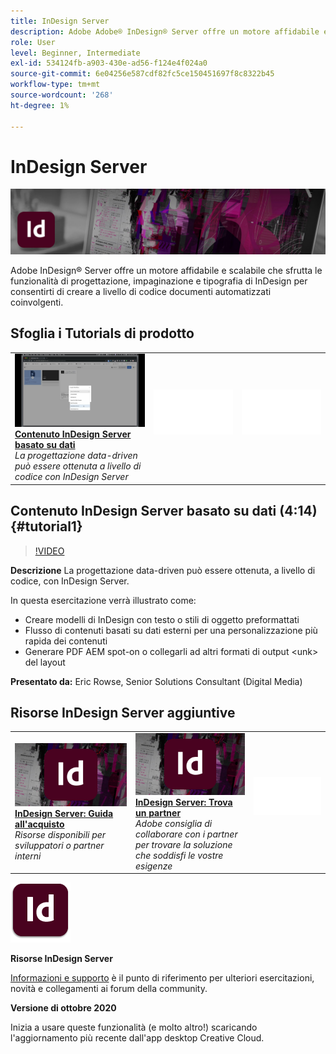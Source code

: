 ```yaml
---
title: InDesign Server
description: Adobe Adobe® InDesign® Server offre un motore affidabile e scalabile che sfrutta le funzionalità di progettazione, impaginazione e tipografia di InDesign per creare a livello di codice documenti automatizzati accattivanti
role: User
level: Beginner, Intermediate
exl-id: 534124fb-a903-430e-ad56-f124e4f024a0
source-git-commit: 6e04256e587cdf82fc5ce150451697f8c8322b45
workflow-type: tm+mt
source-wordcount: '268'
ht-degree: 1%

---
```


# InDesign Server

![Tutorial Hero Image](../assets/InDesignServer.jpg)

Adobe InDesign® Server offre un motore affidabile e scalabile che sfrutta le funzionalità di progettazione, impaginazione e tipografia di InDesign per consentirti di creare a livello di codice documenti automatizzati coinvolgenti.

## Sfoglia i Tutorials di prodotto

<table style="table-layout:fixed">
<tr>
 <td>
   <a href="indesignserver.md#tutorial1">
      <img alt="Contenuto InDesign Server basato su dati" src="../assets/dataDriven-InDesign-Server-Content.jpg" />
   </a>
    <div>
   <a href="indesignserver.md#tutorial1"><strong>Contenuto InDesign Server basato su dati</strong></a>
    </div>
    <em>La progettazione data-driven può essere ottenuta a livello di codice con InDesign Server</em>
    <br>
  </td>
  <td>
    <img alt="Spaziatore" src="../assets/Whitespacer.png" />
    <div>
    <br>
  </td>
  <td>
    <img alt="Spaziatore" src="../assets/Whitespacer.png" />
    <div>
    <br>
  </td>
</tr>
</table>

## Contenuto InDesign Server basato su dati (4:14) {#tutorial1}

>[!VIDEO](https://video.tv.adobe.com/v/326901?hidetitle=true)

**Descrizione**
La progettazione data-driven può essere ottenuta, a livello di codice, con InDesign Server.

In questa esercitazione verrà illustrato come:
* Creare modelli di InDesign con testo o stili di oggetto preformattati
* Flusso di contenuti basati su dati esterni per una personalizzazione più rapida dei contenuti
* Generare PDF AEM spot-on o collegarli ad altri formati di output &lt;unk> del layout

**Presentato da:**
Eric Rowse, Senior Solutions Consultant (Digital Media)

## Risorse InDesign Server aggiuntive

<table>
<tr>
 <td>
   <a href="https://www.adobe.com/products/indesignserver/buying-guide.html">
      <img alt="InDesign Server: Guida all'acquisto" src="../assets/IDS_Thumbnail.jpg" />
   </a>
    <div>
   <a href="https://www.adobe.com/products/indesignserver/buying-guide.html"><strong>InDesign Server: Guida all'acquisto</strong></a>
    </div>
    <em>Risorse disponibili per sviluppatori o partner interni</em>
    <br>
  </td>
  <td>
   <a href="https://www.adobe.com/products/indesignserver/partner.html">
      <img alt="InDesign Server: Trova un partner" src="../assets/IDS_Thumbnail.jpg" />
   </a>
    <div>
   <a href="https://www.adobe.com/products/indesignserver/partner.html"><strong>InDesign Server: Trova un partner</strong></a>
    </div>
    <em>Adobe consiglia di collaborare con i partner per trovare la soluzione che soddisfi le vostre esigenze</em>
    <br>
  </td>
  <td>
    <img alt="Spaziatore" src="../assets/Whitespacer.png" />
    <div>
    <br>
  </td>
</tr>
</table>

![Logo InDesign Server](../assets/id_server_appicon_96.png)

**Risorse InDesign Server**

[Informazioni e supporto](https://www.adobe.com/products/indesignserver.html) è il punto di riferimento per ulteriori esercitazioni, novità e collegamenti ai forum della community.

**Versione di ottobre 2020**

Inizia a usare queste funzionalità (e molto altro!) scaricando l&#39;aggiornamento più recente dall&#39;app desktop Creative Cloud.
